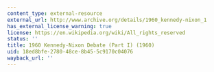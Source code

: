 ```yaml
---
content_type: external-resource
external_url: http://www.archive.org/details/1960_kennedy-nixon_1
has_external_license_warning: true
license: https://en.wikipedia.org/wiki/All_rights_reserved
status: ''
title: 1960 Kennedy-Nixon Debate (Part I) (1960)
uid: 18ed8bfe-2780-48ce-8b45-5c9170c04076
wayback_url: ''
---
```


